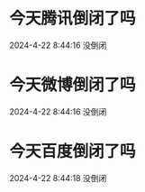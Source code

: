 # 今天腾讯倒闭了吗

2024-4-22 8:44:16 没倒闭

# 今天微博倒闭了吗

2024-4-22 8:44:16 没倒闭

# 今天百度倒闭了吗

2024-4-22 8:44:18 没倒闭

